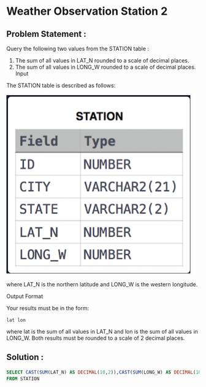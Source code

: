 # Weather Observation Station 2
## Problem Statement :
Query the following two values from the STATION table :

1. The sum of all values in LAT_N rounded to a scale of  decimal places.<br>
2. The sum of all values in LONG_W rounded to a scale of  decimal places.<br>
Input <br>

The STATION table is described as follows:<br><br>
![](./Images/STATION.PNG)<br><br>
where LAT_N is the northern latitude and LONG_W is the western longitude.

Output Format

Your results must be in the form:
```
lat lon

```
where lat is the sum of all values in LAT_N and lon is the sum of all values in LONG_W. Both results must be rounded to a scale of 2 decimal places.

## Solution :
``` SQL
SELECT CAST(SUM(LAT_N) AS DECIMAL(10,2)),CAST(SUM(LONG_W) AS DECIMAL(10,2))
FROM STATION
